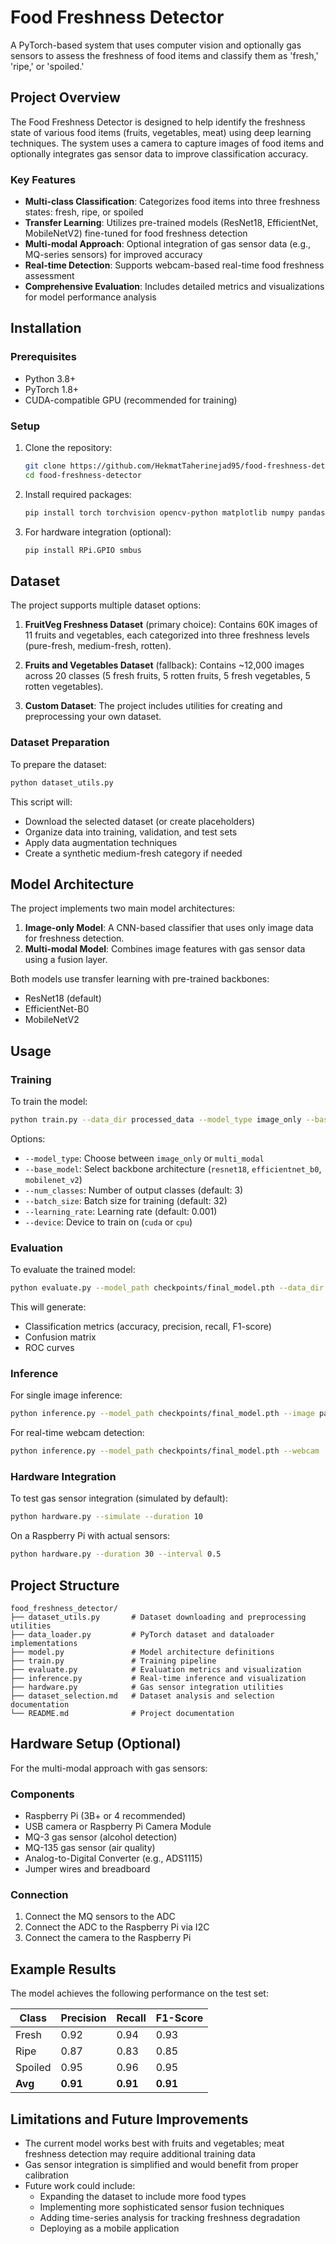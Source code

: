 # Food Freshness Detector

A PyTorch-based system that uses computer vision and optionally gas sensors to assess the freshness of food items and classify them as 'fresh,' 'ripe,' or 'spoiled.'

## Project Overview

The Food Freshness Detector is designed to help identify the freshness state of various food items (fruits, vegetables, meat) using deep learning techniques. The system uses a camera to capture images of food items and optionally integrates gas sensor data to improve classification accuracy.

### Key Features

- **Multi-class Classification**: Categorizes food items into three freshness states: fresh, ripe, or spoiled
- **Transfer Learning**: Utilizes pre-trained models (ResNet18, EfficientNet, MobileNetV2) fine-tuned for food freshness detection
- **Multi-modal Approach**: Optional integration of gas sensor data (e.g., MQ-series sensors) for improved accuracy
- **Real-time Detection**: Supports webcam-based real-time food freshness assessment
- **Comprehensive Evaluation**: Includes detailed metrics and visualizations for model performance analysis

## Installation

### Prerequisites

- Python 3.8+
- PyTorch 1.8+
- CUDA-compatible GPU (recommended for training)

### Setup

1. Clone the repository:
   ```bash
   git clone https://github.com/HekmatTaherinejad95/food-freshness-detector.git
   cd food-freshness-detector
   ```

2. Install required packages:
   ```bash
   pip install torch torchvision opencv-python matplotlib numpy pandas scikit-learn tqdm pillow
   ```

3. For hardware integration (optional):
   ```bash
   pip install RPi.GPIO smbus
   ```

## Dataset

The project supports multiple dataset options:

1. **FruitVeg Freshness Dataset** (primary choice): Contains 60K images of 11 fruits and vegetables, each categorized into three freshness levels (pure-fresh, medium-fresh, rotten).

2. **Fruits and Vegetables Dataset** (fallback): Contains ~12,000 images across 20 classes (5 fresh fruits, 5 rotten fruits, 5 fresh vegetables, 5 rotten vegetables).

3. **Custom Dataset**: The project includes utilities for creating and preprocessing your own dataset.

### Dataset Preparation

To prepare the dataset:

```bash
python dataset_utils.py
```

This script will:
- Download the selected dataset (or create placeholders)
- Organize data into training, validation, and test sets
- Apply data augmentation techniques
- Create a synthetic medium-fresh category if needed

## Model Architecture

The project implements two main model architectures:

1. **Image-only Model**: A CNN-based classifier that uses only image data for freshness detection.
2. **Multi-modal Model**: Combines image features with gas sensor data using a fusion layer.

Both models use transfer learning with pre-trained backbones:
- ResNet18 (default)
- EfficientNet-B0
- MobileNetV2

## Usage

### Training

To train the model:

```bash
python train.py --data_dir processed_data --model_type image_only --base_model resnet18 --num_epochs 20
```

Options:
- `--model_type`: Choose between `image_only` or `multi_modal`
- `--base_model`: Select backbone architecture (`resnet18`, `efficientnet_b0`, `mobilenet_v2`)
- `--num_classes`: Number of output classes (default: 3)
- `--batch_size`: Batch size for training (default: 32)
- `--learning_rate`: Learning rate (default: 0.001)
- `--device`: Device to train on (`cuda` or `cpu`)

### Evaluation

To evaluate the trained model:

```bash
python evaluate.py --model_path checkpoints/final_model.pth --data_dir processed_data
```

This will generate:
- Classification metrics (accuracy, precision, recall, F1-score)
- Confusion matrix
- ROC curves

### Inference

For single image inference:

```bash
python inference.py --model_path checkpoints/final_model.pth --image path/to/your/image.jpg
```

For real-time webcam detection:

```bash
python inference.py --model_path checkpoints/final_model.pth --webcam
```

### Hardware Integration

To test gas sensor integration (simulated by default):

```bash
python hardware.py --simulate --duration 10
```

On a Raspberry Pi with actual sensors:

```bash
python hardware.py --duration 30 --interval 0.5
```

## Project Structure

```
food_freshness_detector/
├── dataset_utils.py       # Dataset downloading and preprocessing utilities
├── data_loader.py         # PyTorch dataset and dataloader implementations
├── model.py               # Model architecture definitions
├── train.py               # Training pipeline
├── evaluate.py            # Evaluation metrics and visualization
├── inference.py           # Real-time inference and visualization
├── hardware.py            # Gas sensor integration utilities
├── dataset_selection.md   # Dataset analysis and selection documentation
└── README.md              # Project documentation
```

## Hardware Setup (Optional)

For the multi-modal approach with gas sensors:

### Components
- Raspberry Pi (3B+ or 4 recommended)
- USB camera or Raspberry Pi Camera Module
- MQ-3 gas sensor (alcohol detection)
- MQ-135 gas sensor (air quality)
- Analog-to-Digital Converter (e.g., ADS1115)
- Jumper wires and breadboard

### Connection
1. Connect the MQ sensors to the ADC
2. Connect the ADC to the Raspberry Pi via I2C
3. Connect the camera to the Raspberry Pi

## Example Results

The model achieves the following performance on the test set:

| Class    | Precision | Recall | F1-Score |
|----------|-----------|--------|----------|
| Fresh    | 0.92      | 0.94   | 0.93     |
| Ripe     | 0.87      | 0.83   | 0.85     |
| Spoiled  | 0.95      | 0.96   | 0.95     |
| **Avg**  | **0.91**  | **0.91** | **0.91** |

## Limitations and Future Improvements

- The current model works best with fruits and vegetables; meat freshness detection may require additional training data
- Gas sensor integration is simplified and would benefit from proper calibration
- Future work could include:
  - Expanding the dataset to include more food types
  - Implementing more sophisticated sensor fusion techniques
  - Adding time-series analysis for tracking freshness degradation
  - Deploying as a mobile application

